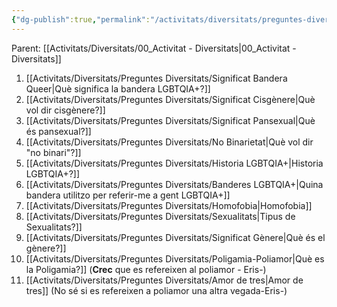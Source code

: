 ```yaml
---
{"dg-publish":true,"permalink":"/activitats/diversitats/preguntes-diversitats/00-diversitats-preguntes/"}
---
```


Parent: [[Activitats/Diversitats/00_Activitat - Diversitats\|00_Activitat - Diversitats]]
1. [[Activitats/Diversitats/Preguntes Diversitats/Significat Bandera Queer\|Què significa la bandera LGBTQIA+?]]
2. [[Activitats/Diversitats/Preguntes Diversitats/Significat Cisgènere\|Què vol dir cisgènere?]]
3. [[Activitats/Diversitats/Preguntes Diversitats/Significat Pansexual\|Què és pansexual?]]
4. [[Activitats/Diversitats/Preguntes Diversitats/No Binarietat\|Què vol dir "no binari"?]]
5. [[Activitats/Diversitats/Preguntes Diversitats/Historia LGBTQIA+\|Historia LGBTQIA+?]]
6. [[Activitats/Diversitats/Preguntes Diversitats/Banderes LGBTQIA+\|Quina bandera utilitzo per referir-me a gent LGBTQIA+]]
7. [[Activitats/Diversitats/Preguntes Diversitats/Homofobia\|Homofobia]]
8. [[Activitats/Diversitats/Preguntes Diversitats/Sexualitats\|Tipus de Sexualitats?]]
9. [[Activitats/Diversitats/Preguntes Diversitats/Significat Gènere\|Què és el gènere?]]
10. [[Activitats/Diversitats/Preguntes Diversitats/Poligamia-Poliamor\|Què es la Poligamia?]] (**Crec** que es refereixen al poliamor - Eris-)
11. [[Activitats/Diversitats/Preguntes Diversitats/Amor de tres\|Amor de tres]] (No sé si es refereixen a poliamor una altra vegada-Eris-)
